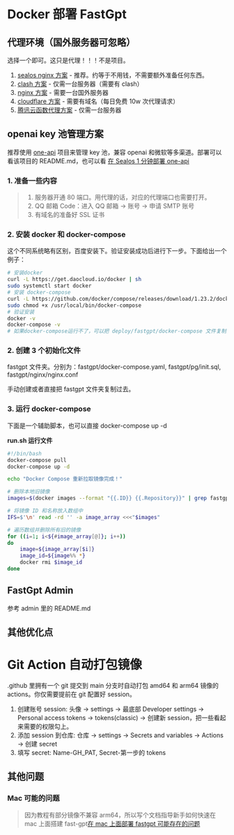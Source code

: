 # Docker 部署 FastGpt

## 代理环境（国外服务器可忽略）

选择一个即可。这只是代理！！！不是项目。

1. [sealos nginx 方案](./proxy/sealos.md) - 推荐。约等于不用钱，不需要额外准备任何东西。
2. [clash 方案](./proxy/clash.md) - 仅需一台服务器（需要有 clash）
3. [nginx 方案](./proxy/nginx.md) - 需要一台国外服务器
4. [cloudflare 方案](./proxy/cloudflare.md) - 需要有域名（每日免费 10w 次代理请求）
5. [腾讯云函数代理方案](https://github.com/easychen/openai-api-proxy/blob/master/FUNC.md) - 仅需一台服务器

## openai key 池管理方案

推荐使用 [one-api](https://github.com/songquanpeng/one-api) 项目来管理 key 池，兼容 openai 和微软等多渠道。部署可以看该项目的 README.md，也可以看 [在 Sealos 1 分钟部署 one-api](./one-api/sealos.md)

### 1. 准备一些内容

> 1. 服务器开通 80 端口。用代理的话，对应的代理端口也需要打开。
> 2. QQ 邮箱 Code：进入 QQ 邮箱 -> 账号 -> 申请 SMTP 账号
> 3. 有域名的准备好 SSL 证书

### 2. 安装 docker 和 docker-compose

这个不同系统略有区别，百度安装下。验证安装成功后进行下一步。下面给出一个例子：

```bash
# 安装docker
curl -L https://get.daocloud.io/docker | sh
sudo systemctl start docker
# 安装 docker-compose
curl -L https://github.com/docker/compose/releases/download/1.23.2/docker-compose-`uname -s`-`uname -m` -o /usr/local/bin/docker-compose
sudo chmod +x /usr/local/bin/docker-compose
# 验证安装
docker -v
docker-compose -v
# 如果docker-compose运行不了，可以把 deploy/fastgpt/docker-compose 文件复制到服务器，然后在 docker-compose 文件夹里执行 sh init.sh。会把docker-compose文件复制到对应目录。
```

### 2. 创建 3 个初始化文件

fastgpt 文件夹。分别为：fastgpt/docker-compose.yaml, fastgpt/pg/init.sql, fastgpt/nginx/nginx.conf

手动创建或者直接把 fastgpt 文件夹复制过去。

### 3. 运行 docker-compose

下面是一个辅助脚本，也可以直接 docker-compose up -d

**run.sh 运行文件**

```bash
#!/bin/bash
docker-compose pull
docker-compose up -d

echo "Docker Compose 重新拉取镜像完成！"

# 删除本地旧镜像
images=$(docker images --format "{{.ID}} {{.Repository}}" | grep fastgpt)

# 将镜像 ID 和名称放入数组中
IFS=$'\n' read -rd '' -a image_array <<<"$images"

# 遍历数组并删除所有旧的镜像
for ((i=1; i<${#image_array[@]}; i++))
do
    image=${image_array[$i]}
    image_id=${image%% *}
    docker rmi $image_id
done
```

## FastGpt Admin

参考 admin 里的 README.md

## 其他优化点

# Git Action 自动打包镜像

.github 里拥有一个 git 提交到 main 分支时自动打包 amd64 和 arm64 镜像的 actions。你仅需要提前在 git 配置好 session。

1. 创建账号 session: 头像 -> settings -> 最底部 Developer settings -> Personal access tokens -> tokens(classic) -> 创建新 session，把一些看起来需要的权限勾上。
2. 添加 session 到仓库: 仓库 -> settings -> Secrets and variables -> Actions -> 创建 secret
3. 填写 secret: Name-GH_PAT, Secret-第一步的 tokens

## 其他问题

### Mac 可能的问题

> 因为教程有部分镜像不兼容 arm64，所以写个文档指导新手如何快速在 mac 上面搭建 fast-gpt[在 mac 上面部署 fastgpt 可能存在的问题](./mac.md)
